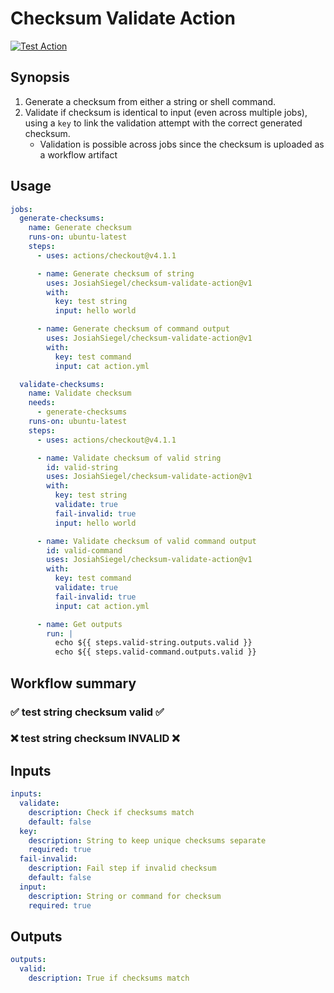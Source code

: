 # Checksum Validate Action

[![Test Action](https://github.com/JosiahSiegel/checksum-validate-action/actions/workflows/test_action.yml/badge.svg)](https://github.com/JosiahSiegel/checksum-validate-action/actions/workflows/test_action.yml)

## Synopsis

1. Generate a checksum from either a string or shell command.
2. Validate if checksum is identical to input (even across multiple jobs), using a `key` to link the validation attempt with the correct generated checksum.
   * Validation is possible across jobs since the checksum is uploaded as a workflow artifact

## Usage

```yml
jobs:
  generate-checksums:
    name: Generate checksum
    runs-on: ubuntu-latest
    steps:
      - uses: actions/checkout@v4.1.1

      - name: Generate checksum of string
        uses: JosiahSiegel/checksum-validate-action@v1
        with:
          key: test string
          input: hello world

      - name: Generate checksum of command output
        uses: JosiahSiegel/checksum-validate-action@v1
        with:
          key: test command
          input: cat action.yml

  validate-checksums:
    name: Validate checksum
    needs:
      - generate-checksums
    runs-on: ubuntu-latest
    steps:
      - uses: actions/checkout@v4.1.1

      - name: Validate checksum of valid string
        id: valid-string
        uses: JosiahSiegel/checksum-validate-action@v1
        with:
          key: test string
          validate: true
          fail-invalid: true
          input: hello world

      - name: Validate checksum of valid command output
        id: valid-command
        uses: JosiahSiegel/checksum-validate-action@v1
        with:
          key: test command
          validate: true
          fail-invalid: true
          input: cat action.yml

      - name: Get outputs
        run: |
          echo ${{ steps.valid-string.outputs.valid }}
          echo ${{ steps.valid-command.outputs.valid }}
```

## Workflow summary

### ✅ test string checksum valid ✅

### ❌ test string checksum INVALID ❌

## Inputs

```yml
inputs:
  validate:
    description: Check if checksums match
    default: false
  key:
    description: String to keep unique checksums separate
    required: true
  fail-invalid:
    description: Fail step if invalid checksum
    default: false
  input:
    description: String or command for checksum
    required: true
```

## Outputs
```yml
outputs:
  valid:
    description: True if checksums match
```